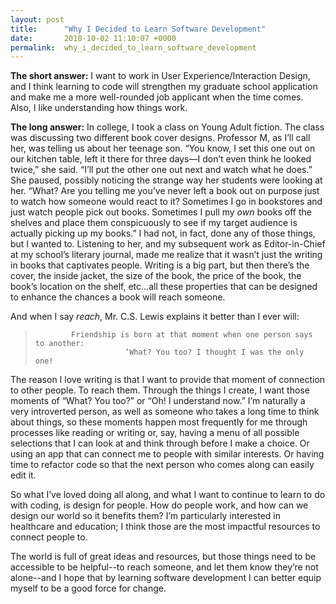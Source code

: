 ```yaml
---
layout: post
title:      "Why I Decided to Learn Software Development"
date:       2018-10-02 11:10:07 +0000
permalink:  why_i_decided_to_learn_software_development
---
```




**The short answer:**
 I want to work in User Experience/Interaction Design, and I think learning to code will strengthen my graduate school application and make me a more well-rounded job applicant when the time comes. Also, I like understanding how things work.
 
**The long answer:**
In college, I took a class on Young Adult fiction. The class was discussing two different book cover designs. Professor M, as I’ll call her, was telling us about her teenage son. 
            “You know, I set this one out on our kitchen table, left it there for three days—I don’t even think he looked twice,” she said. “I’ll put the other one out next and watch what he does.” She paused, possibly noticing the strange way her students were looking at her. “What? Are you telling me you’ve never left a book out on purpose just to watch how someone would react to it? Sometimes I go in bookstores and just watch people pick out books. Sometimes I pull my *own* books off the shelves and place them conspicuously to see if my target audience is actually picking up my books.”
    I had not, in fact, done any of those things, but I wanted to. Listening to her, and my subsequent work as Editor-in-Chief at my school’s literary journal, made me realize that it wasn’t just the writing in books that captivates people. Writing is a big part, but then there’s the cover, the inside jacket, the size of the book, the price of the book, the book’s location on the shelf, etc...all these properties that can be designed to enhance the chances a book will reach someone.
 
And when I say *reach*, Mr. C.S. Lewis explains it better than I ever will:
 
>             Friendship is born at that moment when one person says to another:
>                         ‘What? You too? I thought I was the only one!
 
The reason I love writing is that I want to provide that moment of connection to other people. To reach them. Through the things I create, I want those moments of “What? You too?” or “Oh! I understand now.” I’m naturally a very introverted person, as well as someone who takes a long time to think about things, so these moments happen most frequently for me through processes like reading or writing or, say, having a menu of all possible selections that I can look at and think through before I make a choice. Or using an app that can connect me to people with similar interests. Or having time to refactor code so that the next person who comes along can easily edit it.

So what I’ve loved doing all along, and what I want to continue to learn to do with coding, is design for people. How do people work, and how can we design our world so it benefits them? I’m particularly interested in healthcare and education; I think those are the most impactful resources to connect people to. 

The world is full of great ideas and resources, but those things need to be accessible to be helpful--to reach someone, and let them know they’re not alone--and I hope that by learning software development I can better equip myself to be a good force for change.
